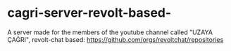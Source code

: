 # cagri-server-revolt-based-
A server made for the members of the youtube channel called "UZAYA ÇAĞRI", revolt-chat based: https://github.com/orgs/revoltchat/repositories

